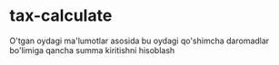 # tax-calculate
O'tgan oydagi ma'lumotlar asosida bu oydagi qo'shimcha daromadlar bo'limiga qancha summa kiritishni hisoblash
